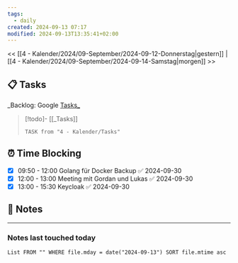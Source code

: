 ```yaml
---
tags:
  - daily
created: 2024-09-13 07:17
modified: 2024-09-13T13:35:41+02:00
---
```

<< [[4 - Kalender/2024/09-September/2024-09-12-Donnerstag|gestern]]  | [[4 - Kalender/2024/09-September/2024-09-14-Samstag|morgen]] >>
## 📋 Tasks
_Backlog: Google [Tasks_](https://calendar.google.com/calendar/u/0/r/tasks)

> [!todo]- [[_Tasks]]
> ```dataview
> TASK from "4 - Kalender/Tasks"
> ```
## ⏰ Time Blocking
- [x] 09:50 - 12:00 Golang für Docker Backup ✅ 2024-09-30
- [x] 12:00 - 13:00 Meeting mit Gordan und Lukas ✅ 2024-09-30
- [x] 13:00 - 15:30 Keycloak ✅ 2024-09-30

## 📝 Notes


---
### Notes last touched today
```dataview
List FROM "" WHERE file.mday = date("2024-09-13") SORT file.mtime asc
```
